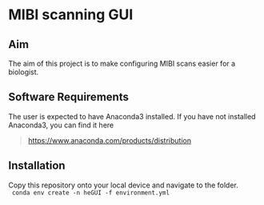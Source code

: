# MIBI scanning GUI 

## Aim
The aim of this project is to make configuring MIBI scans easier for a biologist. 

## Software Requirements
The user is expected to have Anaconda3 installed. If you have not installed Anaconda3, you can find it here
> https://www.anaconda.com/products/distribution 

## Installation
Copy this repository onto your local device and navigate to the folder.  
<code>
conda env create -n heGUI -f environment.yml 
